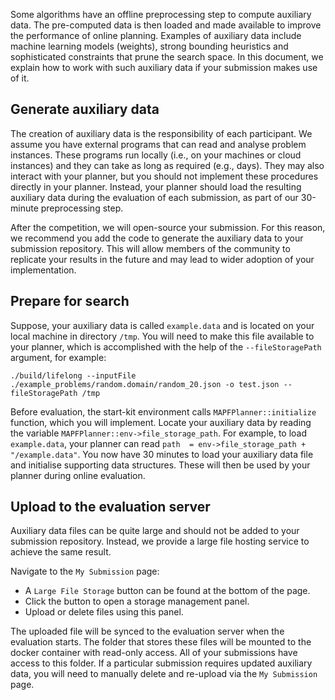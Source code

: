 Some algorithms have an offline preprocessing step to compute auxiliary data. The pre-computed data is then loaded and made available to improve the performance of online planning. 
Examples of auxiliary data include machine learning models (weights), strong bounding heuristics and sophisticated constraints that prune the search space.
In this document, we explain how to work with such auxiliary data if your submission makes use of it.

## Generate auxiliary data

The creation of auxiliary data is the responsibility of each participant. We assume you have external programs that can read and analyse problem instances. These programs run locally (i.e., on your machines or cloud instances) and they can take as long as required (e.g., days). 
They may also interact with your planner, but you should not implement these procedures directly in your planner. 
Instead, your planner should load the resulting auxiliary data during the evaluation of each submission, as part of our 30-minute preprocessing step. 

After the competition, we will open-source your submission. For this reason, we recommend you add the code to generate the auxiliary data to your submission repository. This will allow members of the community to replicate your results in the future and may lead to wider adoption of your implementation.

## Prepare for search

Suppose, your auxiliary data is called `example.data` and is located on your local machine in directory `/tmp`. 
You will need to make this file available to your planner, which is accomplished with the help of the `--fileStoragePath` argument, for example:

```
./build/lifelong --inputFile ./example_problems/random.domain/random_20.json -o test.json --fileStoragePath /tmp
```

Before evaluation, the start-kit environment calls `MAPFPlanner::initialize` function, which you will implement. 
Locate your auxiliary data by reading the variable `MAPFPlanner::env->file_storage_path`. For example, to load `example.data`, your planner can read 
`
path  = env->file_storage_path + "/example.data"
`.
You now have 30 minutes to load your auxiliary data file and initialise supporting data structures.
These will then be used by your planner during online evaluation. 

## Upload to the evaluation server

Auxiliary data files can be quite large and should not be added to your submission repository.
Instead, we provide a large file hosting service to achieve the same result.

Navigate to the `My Submission` page:
- A `Large File Storage` button can be found at the bottom of the page.
- Click the button to open a storage management panel.
- Upload or delete files using this panel.

The uploaded file will be synced to the evaluation server when the evaluation starts.
The folder that stores these files will be mounted to the docker container with read-only access.
All of your submissions have access to this folder.
If a particular submission requires updated auxiliary data, you will need to manually delete and re-upload via the `My Submission` page.
